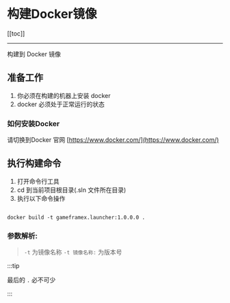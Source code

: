# 构建Docker镜像

[[toc]]

---
构建到 Docker 镜像

## 准备工作

1. 你必须在构建的机器上安装 docker
2. docker 必须处于正常运行的状态

### 如何安装Docker

请切换到Docker 官网  [https://www.docker.com/](https://www.docker.com/)

## 执行构建命令

1. 打开命令行工具
2. cd 到当前项目根目录(.sln 文件所在目录)
3. 执行以下命令操作

```shell

docker build -t gameframex.launcher:1.0.0.0 .

```

### 参数解析:

> `-t` 为镜像名称
> `-t 镜像名称:` 为版本号

:::tip

最后的 `.` 必不可少

:::
